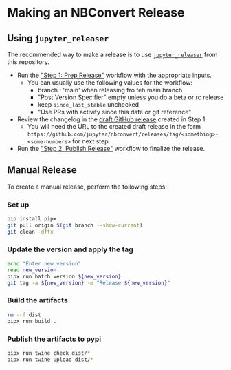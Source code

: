 # Making an NBConvert Release

## Using `jupyter_releaser`

The recommended way to make a release is to use [`jupyter_releaser`](https://github.com/jupyter-server/jupyter_releaser) from this repository.

- Run the ["Step 1: Prep Release"](https://github.com/jupyter/nbconvert/actions/workflows/prep-release.yml) workflow with the appropriate inputs.
   - You can usually use the following values for the workflow:
      - branch : 'main' when releasing fro teh main branch
      - "Post Version Specifier" empty unless you do a beta or rc release
      - keep `since_last_stable` unchecked
      - "Use PRs with activity since this date or git reference"
- Review the changelog in the [draft GitHub release](https://github.com/jupyter/nbconvert/releases) created in Step 1.
   - You will need the URL to the created draft release in the form `https://github.com/jupyter/nbconvert/releases/tag/<something>-<some-numbers>` for next step.
- Run the ["Step 2: Publish Release"](https://github.com/jupyter/nbconvert/actions/workflows/publish-release.yml) workflow to finalize the release.

## Manual Release

To create a manual release, perform the following steps:

### Set up

```bash
pip install pipx
git pull origin $(git branch --show-current)
git clean -dffx
```

### Update the version and apply the tag

```bash
echo "Enter new version"
read new_version
pipx run hatch version ${new_version}
git tag -a ${new_version} -m "Release ${new_version}"
```

### Build the artifacts

```bash
rm -rf dist
pipx run build .
```

### Publish the artifacts to pypi

```bash
pipx run twine check dist/*
pipx run twine upload dist/*
```
